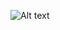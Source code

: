 ![Alt text]((https://github.com/abayneh1/bigdata/blob/main/visualization/OrdersbyCustomer.png?raw=true))
